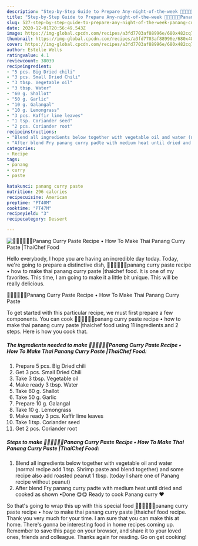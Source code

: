 ```yaml
---
description: "Step-by-Step Guide to Prepare Any-night-of-the-week 🧑🏽‍🍳🧑🏼‍🍳Panang Curry Paste Recipe • How To Make Thai Panang Curry Paste |ThaiChef Food"
title: "Step-by-Step Guide to Prepare Any-night-of-the-week 🧑🏽‍🍳🧑🏼‍🍳Panang Curry Paste Recipe • How To Make Thai Panang Curry Paste |ThaiChef Food"
slug: 527-step-by-step-guide-to-prepare-any-night-of-the-week-panang-curry-paste-recipe-how-to-make-thai-panang-curry-paste-thaichef-food
date: 2020-12-01T20:56:49.543Z
image: https://img-global.cpcdn.com/recipes/a3fd7703af88996e/680x482cq70/🧑🏽🍳🧑🏼🍳panang-curry-paste-recipe-•-how-to-make-thai-panang-curry-paste-thaichef-food-recipe-main-photo.jpg
thumbnail: https://img-global.cpcdn.com/recipes/a3fd7703af88996e/680x482cq70/🧑🏽🍳🧑🏼🍳panang-curry-paste-recipe-•-how-to-make-thai-panang-curry-paste-thaichef-food-recipe-main-photo.jpg
cover: https://img-global.cpcdn.com/recipes/a3fd7703af88996e/680x482cq70/🧑🏽🍳🧑🏼🍳panang-curry-paste-recipe-•-how-to-make-thai-panang-curry-paste-thaichef-food-recipe-main-photo.jpg
author: Estelle Wells
ratingvalue: 4.1
reviewcount: 38039
recipeingredient:
- "5 pcs. Big Dried chili"
- "3 pcs. Small Dried Chili"
- "3 tbsp. Vegetable oil"
- "3 tbsp. Water"
- "60 g. Shallot"
- "50 g. Garlic"
- "10 g. Galangal"
- "10 g. Lemongrass"
- "3 pcs. Kaffir lime leaves"
- "1 tsp. Coriander seed"
- "2 pcs. Coriander root"
recipeinstructions:
- "Blend all ingredients below together with vegetable oil and water (normal recipe add 1 tsp. Shrimp paste and blend together) and some recipe also add roasted peanut 1 tbsp. (today I share one of Panang recipe without peanut)"
- "After blend Fry panang curry padte with medium heat until dried and cooked as shown •Done 😋😋 Ready to cook Panang curry ❤️"
categories:
- Recipe
tags:
- panang
- curry
- paste

katakunci: panang curry paste 
nutrition: 296 calories
recipecuisine: American
preptime: "PT40M"
cooktime: "PT47M"
recipeyield: "3"
recipecategory: Dessert

---
```



![🧑🏽‍🍳🧑🏼‍🍳Panang Curry Paste Recipe • How To Make Thai Panang Curry Paste |ThaiChef Food](https://img-global.cpcdn.com/recipes/a3fd7703af88996e/680x482cq70/🧑🏽🍳🧑🏼🍳panang-curry-paste-recipe-•-how-to-make-thai-panang-curry-paste-thaichef-food-recipe-main-photo.jpg)

Hello everybody, I hope you are having an incredible day today. Today, we're going to prepare a distinctive dish, 🧑🏽‍🍳🧑🏼‍🍳panang curry paste recipe • how to make thai panang curry paste |thaichef food. It is one of my favorites. This time, I am going to make it a little bit unique. This will be really delicious.



🧑🏽‍🍳🧑🏼‍🍳Panang Curry Paste Recipe • How To Make Thai Panang Curry Paste 

To get started with this particular recipe, we must first prepare a few components. You can cook 🧑🏽‍🍳🧑🏼‍🍳panang curry paste recipe • how to make thai panang curry paste |thaichef food using 11 ingredients and 2 steps. Here is how you cook that.

<!--inarticleads1-->

##### The ingredients needed to make 🧑🏽‍🍳🧑🏼‍🍳Panang Curry Paste Recipe • How To Make Thai Panang Curry Paste |ThaiChef Food:

1. Prepare 5 pcs. Big Dried chili
1. Get 3 pcs. Small Dried Chili
1. Take 3 tbsp. Vegetable oil
1. Make ready 3 tbsp. Water
1. Take 60 g. Shallot
1. Take 50 g. Garlic
1. Prepare 10 g. Galangal
1. Take 10 g. Lemongrass
1. Make ready 3 pcs. Kaffir lime leaves
1. Take 1 tsp. Coriander seed
1. Get 2 pcs. Coriander root




<!--inarticleads2-->

##### Steps to make 🧑🏽‍🍳🧑🏼‍🍳Panang Curry Paste Recipe • How To Make Thai Panang Curry Paste |ThaiChef Food:

1. Blend all ingredients below together with vegetable oil and water (normal recipe add 1 tsp. Shrimp paste and blend together) and some recipe also add roasted peanut 1 tbsp. (today I share one of Panang recipe without peanut)
1. After blend Fry panang curry padte with medium heat until dried and cooked as shown •Done 😋😋 Ready to cook Panang curry ❤️




So that's going to wrap this up with this special food 🧑🏽‍🍳🧑🏼‍🍳panang curry paste recipe • how to make thai panang curry paste |thaichef food recipe. Thank you very much for your time. I am sure that you can make this at home. There's gonna be interesting food in home recipes coming up. Remember to save this page on your browser, and share it to your loved ones, friends and colleague. Thanks again for reading. Go on get cooking!
